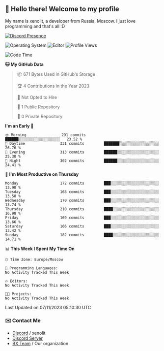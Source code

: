 ## :wave: Hello there! Welcome to my profile

My name is xenolit, a developer from Russia, Moscow. I just love programming and that's all :D

[![Discord Presence](https://lanyard.cnrad.dev/api/982885434315120653)](https://discord.com/users/982885434315120653)

![Operating System](https://img.shields.io/badge/OS-Mac%20OS%20-informational?style=for-the-badge&logo=MacOS&logoColor=white&color=007ec6)
![Editor](https://img.shields.io/badge/Editor-JetBrains%20IDEs-informational?style=for-the-badge&logo=JetBrains&logoColor=white&color=007ec6)
![Profile Views](https://komarev.com/ghpvc/?username=Xenolit&color=blue&style=for-the-badge)

<!--START_SECTION:waka-->
![Code Time](http://img.shields.io/badge/Code%20Time-24%20hrs%2026%20mins-blue)

**🐱 My GitHub Data** 

> 📦 671 Bytes Used in GitHub's Storage 
 > 
> 🏆 4 Contributions in the Year 2023
 > 
> 🚫 Not Opted to Hire
 > 
> 📜 1 Public Repository 
 > 
> 🔑 0 Private Repository 
 > 
**I'm an Early 🐤** 

```text
🌞 Morning                291 commits         ██████░░░░░░░░░░░░░░░░░░░   23.52 % 
🌆 Daytime                331 commits         ███████░░░░░░░░░░░░░░░░░░   26.76 % 
🌃 Evening                313 commits         ██████░░░░░░░░░░░░░░░░░░░   25.30 % 
🌙 Night                  302 commits         ██████░░░░░░░░░░░░░░░░░░░   24.41 % 
```
📅 **I'm Most Productive on Thursday** 

```text
Monday                   172 commits         ███░░░░░░░░░░░░░░░░░░░░░░   13.90 % 
Tuesday                  168 commits         ███░░░░░░░░░░░░░░░░░░░░░░   13.58 % 
Wednesday                170 commits         ███░░░░░░░░░░░░░░░░░░░░░░   13.74 % 
Thursday                 210 commits         ████░░░░░░░░░░░░░░░░░░░░░   16.98 % 
Friday                   169 commits         ███░░░░░░░░░░░░░░░░░░░░░░   13.66 % 
Saturday                 166 commits         ███░░░░░░░░░░░░░░░░░░░░░░   13.42 % 
Sunday                   182 commits         ████░░░░░░░░░░░░░░░░░░░░░   14.71 % 
```


📊 **This Week I Spent My Time On** 

```text
🕑︎ Time Zone: Europe/Moscow

💬 Programming Languages: 
No Activity Tracked This Week

🔥 Editors: 
No Activity Tracked This Week

🐱‍💻 Projects: 
No Activity Tracked This Week
```


 Last Updated on 07/11/2023 05:10:30 UTC
<!--END_SECTION:waka-->

### ✉️ Contact Me

- [Discord](https://discord.com/users/982885434315120653) / xenolit
- [Discord Server](https://discord.gg/p7cxhw7E2M)
- [BX Team](https://github.com/BX-Team) / Our organization

